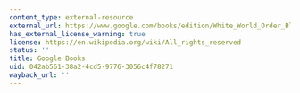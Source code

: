 ```yaml
---
content_type: external-resource
external_url: https://www.google.com/books/edition/White_World_Order_Black_Power_Politics/mBTRCgAAQBAJ?hl=en&gbpv=1
has_external_license_warning: true
license: https://en.wikipedia.org/wiki/All_rights_reserved
status: ''
title: Google Books
uid: 042ab561-38a2-4cd5-9776-3056c4f78271
wayback_url: ''
---
```

